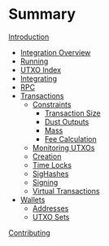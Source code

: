 # Summary

[Introduction](./introduction.md)

- [Integration Overview](./overview.md)
- [Running](./running.md)
- [UTXO Index](./utxo_index.md)
- [Integrating](./integrating.md)
- [RPC](./rpc.md)
- [Transactions](./transactions.md)
    <!-- - [Primitives](./transactions/primitives.md) -->
    - [Constraints](./transactions/constraints.md)
        - [Transaction Size](./transactions/constraints/size.md)
        - [Dust Outputs](./transactions/constraints/dust.md)
        - [Mass](./transactions/constraints/mass.md)
        - [Fee Calculation](./transactions/constraints/fees.md)
    - [Monitoring UTXOs](./transactions/monitoring.md)
    - [Creation](./transactions/creation.md)
    - [Time Locks](./transactions/time_locks.md)
    - [SigHashes](./transactions/sighashes.md)
    - [Signing](./transactions/signing.md)
    - [Virtual Transactions](./transactions/virtual.md)
- [Wallets](./wallets.md)
    - [Addresses](./wallets/addresses.md)
    - [UTXO Sets](./wallets/utxo_sets.md)
    <!-- - [Transaction](./wallets/transactions.md) -->
    <!-- - [Storage](./wallets/storage.md) -->
    <!-- - [Accounts](./wallets/accounts.md) -->

[Contributing](./contributing.md)
